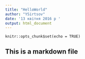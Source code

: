 ```yaml
---
title: "HelloWorld"
author: "YSirtsov"
date: '13 квітня 2016 р '
output: html_document
---
```


```{r setup, include=FALSE}
knitr::opts_chunk$set(echo = TRUE)
```

## This is a markdown file
